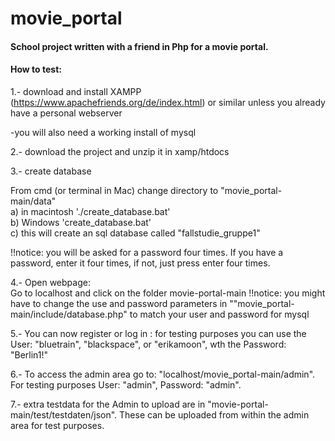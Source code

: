 # movie_portal

#### School project written with a friend in Php for a movie portal.


#### How to test:


1.-  download and install XAMPP (https://www.apachefriends.org/de/index.html) or similar unless you already have a personal webserver

-you will also need a working install of mysql

2.- download the project and unzip it in xamp/htdocs

3.- create database

From cmd (or terminal in Mac) change directory to "movie_portal-main/data" <br>
a) in macintosh './create_database.bat' <br>
b) Windows 'create_database.bat' <br>
c) this will create an sql database called "fallstudie_gruppe1"


!!notice: you will be asked for a password four times. If you have a password, enter it four times, if not, just press enter four times.

4.- Open webpage: <br>
Go to localhost and click on the folder movie-portal-main
!!notice: you might have to change the use and password parameters in ""movie_portal-main/include/database.php" to match your user and password for mysql

5.- You can now register or log in :  for testing purposes you can use the User: "bluetrain", "blackspace", or "erikamoon", wth the Password: "Berlin1!"

6.- To access the admin area go to: "localhost/movie_portal-main/admin". For testing purposes User: "admin", Password: "admin".


7.- extra testdata for the Admin to upload are in "movie-portal-main/test/testdaten/json". These can be uploaded from within the admin area for test purposes.


